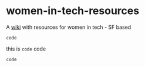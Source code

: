 # women-in-tech-resources
A [wiki](https://github.com/aespaldi/women-in-tech-resources/wiki) with resources for women in tech - SF based


``` code ```

this is `code` code

    code
